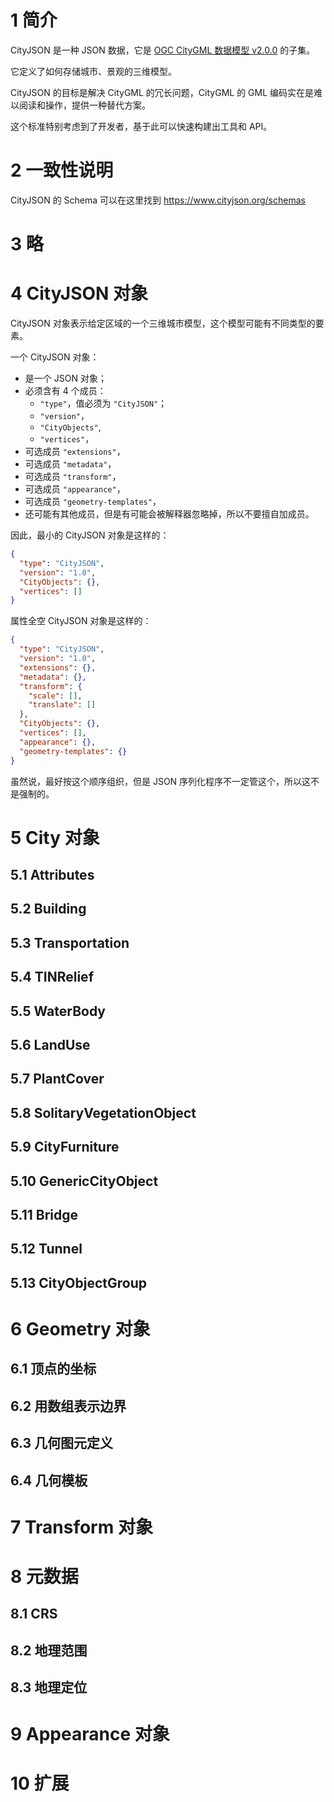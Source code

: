 # 1 简介

CityJSON 是一种 JSON 数据，它是 [OGC CityGML 数据模型 v2.0.0](http://www.opengeospatial.org/standards/citygml) 的子集。

它定义了如何存储城市、景观的三维模型。

CityJSON 的目标是解决 CityGML 的冗长问题，CityGML 的 GML 编码实在是难以阅读和操作，提供一种替代方案。

这个标准特别考虑到了开发者，基于此可以快速构建出工具和 API。



# 2 一致性说明

CityJSON 的 Schema 可以在这里找到 https://www.cityjson.org/schemas

# 3 略

# 4 CityJSON 对象

CityJSON 对象表示给定区域的一个三维城市模型，这个模型可能有不同类型的要素。

一个 CityJSON 对象：

- 是一个 JSON 对象；
- 必须含有 4 个成员：
  - `"type"`，值必须为 `"CityJSON"`；
  - `"version"`，
  - `"CityObjects"`,
  - `"vertices"`，
- 可选成员 `"extensions"`，
- 可选成员 `"metadata"`，
- 可选成员 `"transform"`，
- 可选成员 `"appearance"`，
- 可选成员 `"geometry-templates"`，
- 还可能有其他成员，但是有可能会被解释器忽略掉，所以不要擅自加成员。



因此，最小的 CityJSON 对象是这样的：

``` json
{
  "type": "CityJSON",
  "version": "1.0",
  "CityObjects": {},
  "vertices": []
}
```

属性全空 CityJSON 对象是这样的：

``` json
{
  "type": "CityJSON",
  "version": "1.0",
  "extensions": {},
  "metadata": {},
  "transform": {
    "scale": [],
    "translate": []
  },
  "CityObjects": {},
  "vertices": [],
  "appearance": {},
  "geometry-templates": {}
}
```

虽然说，最好按这个顺序组织，但是 JSON 序列化程序不一定管这个，所以这不是强制的。



# 5 City 对象

## 5.1 Attributes

## 5.2 Building

## 5.3 Transportation

## 5.4 TINRelief

## 5.5 WaterBody

## 5.6 LandUse

## 5.7 PlantCover

## 5.8 SolitaryVegetationObject

## 5.9 CityFurniture

## 5.10 GenericCityObject

## 5.11 Bridge

## 5.12 Tunnel

## 5.13 CityObjectGroup

# 6 Geometry 对象

## 6.1 顶点的坐标

## 6.2 用数组表示边界

## 6.3 几何图元定义

## 6.4 几何模板

# 7 Transform 对象

# 8 元数据

## 8.1 CRS

## 8.2 地理范围

## 8.3 地理定位

# 9 Appearance 对象

# 10 扩展